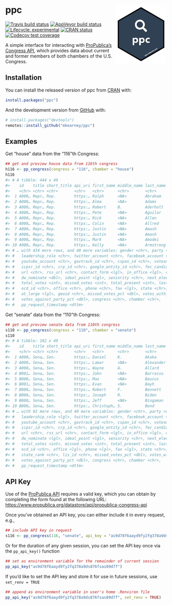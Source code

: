
<!-- README.md is generated from README.Rmd. Please edit that file -->

# ppc <img src="man/figures/logo.png" width="160px" align="right" />

<!-- badges: start -->

[![Travis build
status](https://travis-ci.org/mkearney/ppc.svg?branch=master)](https://travis-ci.org/mkearney/ppc)
[![AppVeyor build
status](https://ci.appveyor.com/api/projects/status/github/mkearney/ppc?branch=master&svg=true)](https://ci.appveyor.com/project/mkearney/ppc)
[![Lifecycle:
experimental](https://img.shields.io/badge/lifecycle-experimental-orange.svg)](https://www.tidyverse.org/lifecycle/#experimental)
[![CRAN
status](https://www.r-pkg.org/badges/version/ppc)](https://CRAN.R-project.org/package=ppc)
[![Codecov test
coverage](https://codecov.io/gh/mkearney/ppc/branch/master/graph/badge.svg)](https://codecov.io/gh/mkearney/ppc?branch=master)
<!-- badges: end -->

A simple interface for interacting with [ProPublica’s Congress
API](https://projects.propublica.org/api-docs/congress-api/), which
provides data about current and former members of both chambers of the
U.S. Congress.

## Installation

You can install the released version of ppc from
[CRAN](https://CRAN.R-project.org) with:

``` r
install.packages("ppc")
```

And the development version from [GitHub](https://github.com/) with:

``` r
# install.packages("devtools")
remotes::install_github("mkearney/ppc")
```

## Examples

Get “house” data from the “116”th Congress:

``` r
## get and preview house data from 116th congress
h116 <- pp_congress(congress = "116", chamber = "house")
h116
#> # A tibble: 444 x 49
#>    id    title short_title api_uri first_name middle_name last_name suffix date_of_birth
#>    <chr> <chr> <chr>       <chr>   <chr>      <chr>       <chr>     <chr>  <date>       
#>  1 A000… Repr… Rep.        https:… Ralph      <NA>        Abraham   <NA>   1954-09-16   
#>  2 A000… Repr… Rep.        https:… Alma       <NA>        Adams     <NA>   1946-05-27   
#>  3 A000… Repr… Rep.        https:… Robert     B.          Aderholt  <NA>   1965-07-22   
#>  4 A000… Repr… Rep.        https:… Pete       <NA>        Aguilar   <NA>   1979-06-19   
#>  5 A000… Repr… Rep.        https:… Rick       <NA>        Allen     <NA>   1951-11-07   
#>  6 A000… Repr… Rep.        https:… Colin      <NA>        Allred    <NA>   1983-04-15   
#>  7 A000… Repr… Rep.        https:… Justin     <NA>        Amash     <NA>   1980-04-18   
#>  8 A000… Repr… Rep.        https:… Justin     <NA>        Amash     <NA>   1980-04-18   
#>  9 A000… Repr… Rep.        https:… Mark       <NA>        Amodei    <NA>   1958-06-12   
#> 10 A000… Repr… Rep.        https:… Kelly      <NA>        Armstrong <NA>   1976-10-08   
#> # … with 434 more rows, and 40 more variables: gender <chr>, party <chr>,
#> #   leadership_role <chr>, twitter_account <chr>, facebook_account <chr>,
#> #   youtube_account <chr>, govtrack_id <chr>, cspan_id <chr>, votesmart_id <chr>,
#> #   icpsr_id <chr>, crp_id <chr>, google_entity_id <chr>, fec_candidate_id <chr>,
#> #   url <chr>, rss_url <chr>, contact_form <lgl>, in_office <lgl>, cook_pvi <chr>,
#> #   dw_nominate <dbl>, ideal_point <lgl>, seniority <chr>, next_election <chr>,
#> #   total_votes <int>, missed_votes <int>, total_present <int>, last_updated <chr>,
#> #   ocd_id <chr>, office <chr>, phone <chr>, fax <lgl>, state <chr>, district <chr>,
#> #   at_large <lgl>, geoid <chr>, missed_votes_pct <dbl>, votes_with_party_pct <dbl>,
#> #   votes_against_party_pct <dbl>, congress <chr>, chamber <chr>,
#> #   pp_request_timestamp <dttm>
```

Get “senate” data from the “110”th Congress:

``` r
## get and preview senate data from 110th congress
s110 <- pp_congress(congress = "110", chamber = "senate")
s110
#> # A tibble: 102 x 49
#>    id    title short_title api_uri first_name middle_name last_name suffix date_of_birth
#>    <chr> <chr> <chr>       <chr>   <chr>      <chr>       <chr>     <chr>  <date>       
#>  1 A000… Sena… Sen.        https:… Daniel     K.          Akaka     <NA>   1924-09-11   
#>  2 A000… Sena… Sen.        https:… Lamar      <NA>        Alexander <NA>   1940-07-03   
#>  3 A000… Sena… Sen.        https:… Wayne      A.          Allard    <NA>   1943-12-02   
#>  4 B001… Sena… Sen.        https:… John       <NA>        Barrasso  <NA>   1952-07-21   
#>  5 B000… Sena… Sen.        https:… Max        <NA>        Baucus    <NA>   1941-12-11   
#>  6 B001… Sena… Sen.        https:… Evan       <NA>        Bayh      <NA>   1955-12-26   
#>  7 B000… Sena… Sen.        https:… Robert     F.          Bennett   <NA>   1933-09-18   
#>  8 B000… Sena… Sen.        https:… Joseph     R.          Biden     Jr.    1942-11-20   
#>  9 B000… Sena… Sen.        https:… Jeff       <NA>        Bingaman  <NA>   1943-10-03   
#> 10 B000… Sena… Sen.        https:… Christoph… S.          Bond      <NA>   1939-03-06   
#> # … with 92 more rows, and 40 more variables: gender <chr>, party <chr>,
#> #   leadership_role <lgl>, twitter_account <chr>, facebook_account <chr>,
#> #   youtube_account <chr>, govtrack_id <chr>, cspan_id <chr>, votesmart_id <chr>,
#> #   icpsr_id <chr>, crp_id <chr>, google_entity_id <chr>, fec_candidate_id <chr>,
#> #   url <chr>, rss_url <chr>, contact_form <lgl>, in_office <lgl>, cook_pvi <lgl>,
#> #   dw_nominate <lgl>, ideal_point <lgl>, seniority <chr>, next_election <chr>,
#> #   total_votes <int>, missed_votes <int>, total_present <int>, last_updated <chr>,
#> #   ocd_id <chr>, office <lgl>, phone <lgl>, fax <lgl>, state <chr>, senate_class <chr>,
#> #   state_rank <chr>, lis_id <chr>, missed_votes_pct <dbl>, votes_with_party_pct <dbl>,
#> #   votes_against_party_pct <dbl>, congress <chr>, chamber <chr>,
#> #   pp_request_timestamp <dttm>
```

## API Key

Use of the [ProPublica
API](https://projects.propublica.org/api-docs/congress-api/) requires a
valid key, which you can obtain by completing the form found at the
following URL:
<https://www.propublica.org/datastore/api/propublica-congress-api>

Once you’ve obtained an API key, you can either include it in every
request, e.g.,

``` r
## include API key in request
s116 <- pp_congress(116, "senate", api_key = "as9d78f6aayd9fy2fq378a9ds876fsas89d7f")
```

Or for the duration of any given session, you can set the API key once
via the `pp_api_key()` function

``` r
## set as environment variable for the remainder of current session
pp_api_key("as9d78f6aayd9fy2fq378a9ds876fsas89d7f")
```

If you’d like to set the API key and store it for use in future
sessions, use `set_renv = TRUE`

``` r
## append as environment variable in user's home .Renviron file
pp_api_key("as9d78f6aayd9fy2fq378a9ds876fsas89d7f", set_renv = TRUE)
```
